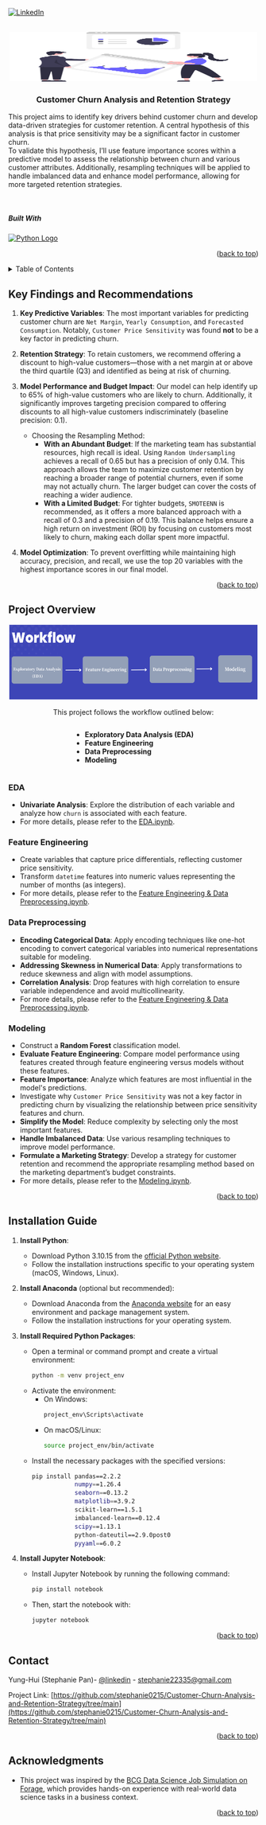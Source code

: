<!-- Improved compatibility of back to top link: See: https://github.com/othneildrew/Best-README-Template/pull/73 -->
<a id="readme-top"></a>
<!--
*** Thanks for checking out the Best-README-Template. If you have a suggestion
*** that would make this better, please fork the repo and create a pull request
*** or simply open an issue with the tag "enhancement".
*** Don't forget to give the project a star!
*** Thanks again! Now go create something AMAZING! :D
-->



<!-- PROJECT SHIELDS -->
<!--
*** I'm using markdown "reference style" links for readability.
*** Reference links are enclosed in brackets [ ] instead of parentheses ( ).
*** See the bottom of this document for the declaration of the reference variables
*** for contributors-url, forks-url, etc. This is an optional, concise syntax you may use.
*** https://www.markdownguide.org/basic-syntax/#reference-style-links
-->

[![LinkedIn][linkedin-shield]][linkedin-url]



<!-- PROJECT LOGO -->
<br />
<div align="center">
  <a href="https://github.com/stephanie0215/Customer-Churn-Analysis-and-Retention-Strategy/tree/main">
    <img src="./images/project.svg" alt="Customer Churn Analysis and Retention Strategy" width="500" height="100">
  </a>

<h3 align="center">Customer Churn Analysis and Retention Strategy</h3>

  <p align="center">
    <p align="left">
        This project aims to identify key drivers behind customer churn and develop data-driven strategies for customer retention. A central hypothesis of this analysis is that price sensitivity may be a significant factor in customer churn.
    <br />
        To validate this hypothesis, I’ll use feature importance scores within a predictive model to assess the relationship between churn and various customer attributes. Additionally, resampling techniques will be applied to handle imbalanced data and enhance model performance, allowing for more targeted retention strategies.
    </p>
    <br />
    <!--
    <a href="https://github.com/github_username/repo_name"><strong>Explore the docs »</strong></a>
    <br />
    <br />
    <a href="https://github.com/github_username/repo_name">View Demo</a>
    ·
    <a href="https://github.com/github_username/repo_name/issues/new?labels=bug&template=bug-report---.md">Report Bug</a>
    ·
    <a href="https://github.com/github_username/repo_name/issues/new?labels=enhancement&template=feature-request---.md">Request Feature</a>
    -->
  </p>
</div>


##### Built With


<a href="https://www.python.org/">
  <img src="https://www.python.org/static/community_logos/python-logo.png" alt="Python Logo" width="100"/>
</a>


<p align="right">(<a href="#readme-top">back to top</a>)</p>


<!-- TABLE OF CONTENTS -->
<details>
  <summary>Table of Contents</summary> 
  <ol>
    <li>
      <a href="#key-findings-and-recommendations">Key Findings and Recommendations</a>
    </li>
    <li>
      <a href="#project-overview">Project Overview</a>
      <ul>
        <li><a href="#eda">EDA</a></li>
        <li><a href="#feature-engineering">Feature Engineering</a></li>
        <li><a href="#data-preprocessing">Data Preprocessing</a></li>
        <li><a href="#modeling">Modeling</a></li>
      </ul>
    </li>
    <li><a href="#installation-guide">Installation Guide</a></li>
    <li><a href="#contact">Contact</a></li>
    <li><a href="#acknowledgments">Acknowledgments</a></li>
  </ol>
</details>



<!-- ABOUT THE PROJECT -->


## Key Findings and Recommendations

1. **Key Predictive Variables**:
The most important variables for predicting customer churn are `Net Margin`, `Yearly Consumption`, and `Forecasted Consumption`. Notably, `Customer Price Sensitivity` was found **not** to be a key factor in predicting churn.

2. **Retention Strategy**:
To retain customers, we recommend offering a discount to high-value customers—those with a net margin at or above the third quartile (Q3) and identified as being at risk of churning.

3. **Model Performance and Budget Impact**:
Our model can help identify up to 65% of high-value customers who are likely to churn. Additionally, it significantly improves targeting precision compared to offering discounts to all high-value customers indiscriminately (baseline precision: 0.1).
    - Choosing the Resampling Method:
        - **With an Abundant Budget**: If the marketing team has substantial resources, high recall is ideal. Using `Random Undersampling` achieves a recall of 0.65 but has a precision of only 0.14. This approach allows the team to maximize customer retention by reaching a broader range of potential churners, even if some may not actually churn. The larger budget can cover the costs of reaching a wider audience.
        - **With a Limited Budget**: For tighter budgets, `SMOTEENN` is recommended, as it offers a more balanced approach with a recall of 0.3 and a precision of 0.19. This balance helps ensure a high return on investment (ROI) by focusing on customers most likely to churn, making each dollar spent more impactful.
4. **Model Optimization**:
To prevent overfitting while maintaining high accuracy, precision, and recall, we use the top 20 variables with the highest importance scores in our final model.



<p align="right">(<a href="#readme-top">back to top</a>)</p>



## Project Overview

<div align="center">

<a href="https://github.com/stephanie0215/Customer-Churn-Analysis-and-Retention-Strategy/tree/main">
  <img src="./images/workflow.png" alt="workflow" width="500" height="150">
</a>

This project follows the workflow outlined below:

<div style="display: inline-block; text-align: left">

- **Exploratory Data Analysis (EDA)** 
- **Feature Engineering** 
- **Data Preprocessing** 
- **Modeling**

</div>

</div>

### EDA
- **Univariate Analysis**: Explore the distribution of each variable and analyze how `churn` is associated with each feature.
- For more details, please refer to the [EDA.ipynb](https://github.com/stephanie0215/Customer-Churn-Analysis-and-Retention-Strategy/blob/main/EDA.ipynb).

### Feature Engineering
- Create variables that capture price differentials, reflecting customer price sensitivity.
- Transform `datetime` features into numeric values representing the number of months (as integers).
- For more details, please refer to the [Feature Engineering & Data Preprocessing.ipynb](https://github.com/stephanie0215/Customer-Churn-Analysis-and-Retention-Strategy/blob/main/Feature%20Engineering%20%26%20Data%20Preprocessing.ipynb).

### Data Preprocessing
- **Encoding Categorical Data**: Apply encoding techniques like one-hot encoding to convert categorical variables into numerical representations suitable for modeling.
- **Addressing Skewness in Numerical Data**: Apply transformations to reduce skewness and align with model assumptions.
- **Correlation Analysis**: Drop features with high correlation to ensure variable independence and avoid multicollinearity.
- For more details, please refer to the [Feature Engineering & Data Preprocessing.ipynb](https://github.com/stephanie0215/Customer-Churn-Analysis-and-Retention-Strategy/blob/main/Feature%20Engineering%20%26%20Data%20Preprocessing.ipynb).

### Modeling
- Construct a **Random Forest** classification model.
- **Evaluate Feature Engineering**: Compare model performance using features created through feature engineering versus models without these features.
- **Feature Importance**: Analyze which features are most influential in the model's predictions.
- Investigate why `Customer Price Sensitivity` was not a key factor in predicting churn by visualizing the relationship between price sensitivity features and churn.
- **Simplify the Model**: Reduce complexity by selecting only the most important features.
- **Handle Imbalanced Data**: Use various resampling techniques to improve model performance.
- **Formulate a Marketing Strategy**: Develop a strategy for customer retention and recommend the appropriate resampling method based on the marketing department’s budget constraints.
- For more details, please refer to the [Modeling.ipynb](https://github.com/stephanie0215/Customer-Churn-Analysis-and-Retention-Strategy/blob/main/Modeling.ipynb).


<p align="right">(<a href="#readme-top">back to top</a>)</p>


## Installation Guide

1. **Install Python**:
   - Download Python 3.10.15 from the [official Python website](https://www.python.org/downloads/release/python-31015/).
   - Follow the installation instructions specific to your operating system (macOS, Windows, Linux).

2. **Install Anaconda** (optional but recommended):
   - Download Anaconda from the [Anaconda website](https://www.anaconda.com/products/distribution) for an easy environment and package management system.
   - Follow the installation instructions for your operating system.

3. **Install Required Python Packages**:
   - Open a terminal or command prompt and create a virtual environment:
     ```sh
     python -m venv project_env
     ```
   - Activate the environment:
     - On Windows:
       ```sh
       project_env\Scripts\activate
       ```
     - On macOS/Linux:
       ```sh
       source project_env/bin/activate
       ```
   - Install the necessary packages with the specified versions:
     ```sh
     pip install pandas==2.2.2 
                 numpy==1.26.4 
                 seaborn==0.13.2 
                 matplotlib==3.9.2 
                 scikit-learn==1.5.1 
                 imbalanced-learn==0.12.4 
                 scipy==1.13.1 
                 python-dateutil==2.9.0post0 
                 pyyaml==6.0.2
     ```
4. **Install Jupyter Notebook**:
   - Install Jupyter Notebook by running the following command:
     ```sh
     pip install notebook
     ```
   - Then, start the notebook with:
     ```sh
     jupyter notebook
     ```

<p align="right">(<a href="#readme-top">back to top</a>)</p>

## Contact

Yung-Hui (Stephanie Pan)- [@linkedin](https://www.linkedin.com/in/stephanieyhpan) - stephanie22335@gmail.com

Project Link: [https://github.com/stephanie0215/Customer-Churn-Analysis-and-Retention-Strategy/tree/main](https://github.com/stephanie0215/Customer-Churn-Analysis-and-Retention-Strategy/tree/main)

<p align="right">(<a href="#readme-top">back to top</a>)</p>





<!-- ACKNOWLEDGMENTS -->
## Acknowledgments

* This project was inspired by the [BCG Data Science Job Simulation on Forage](https://www.theforage.com/simulations/bcg/data-science-ccdz), which provides hands-on experience with real-world data science tasks in a business context.


<p align="right">(<a href="#readme-top">back to top</a>)</p>



<!-- MARKDOWN LINKS & IMAGES -->
<!-- https://www.markdownguide.org/basic-syntax/#reference-style-links -->
[contributors-shield]: https://img.shields.io/github/contributors/github_username/repo_name.svg?style=for-the-badge
[contributors-url]: https://github.com/github_username/repo_name/graphs/contributors
[forks-shield]: https://img.shields.io/github/forks/github_username/repo_name.svg?style=for-the-badge
[forks-url]: https://github.com/github_username/repo_name/network/members
[stars-shield]: https://img.shields.io/github/stars/github_username/repo_name.svg?style=for-the-badge
[stars-url]: https://github.com/github_username/repo_name/stargazers
[issues-shield]: https://img.shields.io/github/issues/github_username/repo_name.svg?style=for-the-badge
[issues-url]: https://github.com/github_username/repo_name/issues
[license-shield]: https://img.shields.io/github/license/github_username/repo_name.svg?style=for-the-badge
[license-url]: https://github.com/github_username/repo_name/blob/master/LICENSE.txt
[linkedin-shield]: https://img.shields.io/badge/-LinkedIn-black.svg?style=for-the-badge&logo=linkedin&colorB=555
[linkedin-url]: https://www.linkedin.com/in/stephanieyhpan
[product-screenshot]: images/screenshot.png
[Pandas-logo]: https://upload.wikimedia.org/wikipedia/commons/thumb/e/ed/Pandas_logo.svg/320px-Pandas_logo.svg.png
[Pandas-url]: https://pandas.pydata.org/docs/getting_started/index.html
[Sklearn-logo]: https://upload.wikimedia.org/wikipedia/commons/thumb/0/05/Scikit_learn_logo_small.svg/260px-Scikit_learn_logo_small.svg.png
[Sklearn-url]: https://scikit-learn.org/stable/


